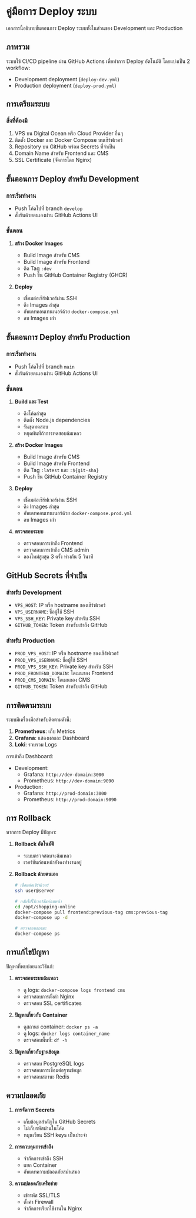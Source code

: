 # คู่มือการ Deploy ระบบ

เอกสารนี้อธิบายขั้นตอนการ Deploy ระบบทั้งในส่วนของ Development และ Production

## ภาพรวม

ระบบใช้ CI/CD pipeline ผ่าน GitHub Actions เพื่อทำการ Deploy อัตโนมัติ โดยแบ่งเป็น 2 workflow:
- Development deployment (`deploy-dev.yml`)
- Production deployment (`deploy-prod.yml`)

## การเตรียมระบบ

### สิ่งที่ต้องมี
1. VPS บน Digital Ocean หรือ Cloud Provider อื่นๆ
2. ติดตั้ง Docker และ Docker Compose บนเซิร์ฟเวอร์
3. Repository บน GitHub พร้อม Secrets ที่จำเป็น
4. Domain Name สำหรับ Frontend และ CMS
5. SSL Certificate (จัดการโดย Nginx)

## ขั้นตอนการ Deploy สำหรับ Development

### การเริ่มทำงาน
- Push โค้ดไปที่ branch `develop`
- สั่งรันด้วยตนเองผ่าน GitHub Actions UI

### ขั้นตอน
1. **สร้าง Docker Images**
   - Build Image สำหรับ CMS
   - Build Image สำหรับ Frontend
   - ติด Tag `:dev`
   - Push ขึ้น GitHub Container Registry (GHCR)

2. **Deploy**
   - เชื่อมต่อเซิร์ฟเวอร์ผ่าน SSH
   - ดึง Images ล่าสุด
   - อัพเดทคอนเทนเนอร์ด้วย `docker-compose.yml`
   - ลบ Images เก่า

## ขั้นตอนการ Deploy สำหรับ Production

### การเริ่มทำงาน
- Push โค้ดไปที่ branch `main`
- สั่งรันด้วยตนเองผ่าน GitHub Actions UI

### ขั้นตอน
1. **Build และ Test**
   - ดึงโค้ดล่าสุด
   - ติดตั้ง Node.js dependencies
   - รันชุดทดสอบ
   - หยุดทันทีถ้าการทดสอบล้มเหลว

2. **สร้าง Docker Images**
   - Build Image สำหรับ CMS
   - Build Image สำหรับ Frontend
   - ติด Tag `:latest` และ `:${git-sha}`
   - Push ขึ้น GitHub Container Registry

3. **Deploy**
   - เชื่อมต่อเซิร์ฟเวอร์ผ่าน SSH
   - ดึง Images ล่าสุด
   - อัพเดทคอนเทนเนอร์ด้วย `docker-compose.prod.yml`
   - ลบ Images เก่า

4. **ตรวจสอบระบบ**
   - ตรวจสอบการเข้าถึง Frontend
   - ตรวจสอบการเข้าถึง CMS admin
   - ลองใหม่สูงสุด 3 ครั้ง ห่างกัน 5 วินาที

## GitHub Secrets ที่จำเป็น

### สำหรับ Development
- `VPS_HOST`: IP หรือ hostname ของเซิร์ฟเวอร์
- `VPS_USERNAME`: ชื่อผู้ใช้ SSH
- `VPS_SSH_KEY`: Private key สำหรับ SSH
- `GITHUB_TOKEN`: Token สำหรับเข้าถึง GitHub

### สำหรับ Production
- `PROD_VPS_HOST`: IP หรือ hostname ของเซิร์ฟเวอร์
- `PROD_VPS_USERNAME`: ชื่อผู้ใช้ SSH
- `PROD_VPS_SSH_KEY`: Private key สำหรับ SSH
- `PROD_FRONTEND_DOMAIN`: โดเมนของ Frontend
- `PROD_CMS_DOMAIN`: โดเมนของ CMS
- `GITHUB_TOKEN`: Token สำหรับเข้าถึง GitHub

## การติดตามระบบ

ระบบมีเครื่องมือสำหรับติดตามดังนี้:
1. **Prometheus**: เก็บ Metrics
2. **Grafana**: แสดงผลและ Dashboard
3. **Loki**: รวบรวม Logs

การเข้าถึง Dashboard:
- Development: 
  - Grafana: `http://dev-domain:3000`
  - Prometheus: `http://dev-domain:9090`
- Production:
  - Grafana: `http://prod-domain:3000`
  - Prometheus: `http://prod-domain:9090`

## การ Rollback

หากการ Deploy มีปัญหา:

1. **Rollback อัตโนมัติ**
   - ระบบตรวจสอบจะล้มเหลว
   - เวอร์ชันก่อนหน้ายังคงทำงานอยู่

2. **Rollback ด้วยตนเอง**
   ```bash
   # เชื่อมต่อเซิร์ฟเวอร์
   ssh user@server

   # กลับไปใช้เวอร์ชันก่อนหน้า
   cd /opt/shopping-online
   docker-compose pull frontend:previous-tag cms:previous-tag
   docker-compose up -d

   # ตรวจสอบสถานะ
   docker-compose ps
   ```

## การแก้ไขปัญหา

ปัญหาที่พบบ่อยและวิธีแก้:

1. **ตรวจสอบระบบล้มเหลว**
   - ดู logs: `docker-compose logs frontend cms`
   - ตรวจสอบการตั้งค่า Nginx
   - ตรวจสอบ SSL certificates

2. **ปัญหาเกี่ยวกับ Container**
   - ดูสถานะ container: `docker ps -a`
   - ดู logs: `docker logs container_name`
   - ตรวจสอบพื้นที่: `df -h`

3. **ปัญหาเกี่ยวกับฐานข้อมูล**
   - ตรวจสอบ PostgreSQL logs
   - ตรวจสอบการเชื่อมต่อฐานข้อมูล
   - ตรวจสอบสถานะ Redis

## ความปลอดภัย

1. **การจัดการ Secrets**
   - เก็บข้อมูลสำคัญใน GitHub Secrets
   - ไม่เก็บรหัสผ่านในโค้ด
   - หมุนเวียน SSH keys เป็นประจำ

2. **การควบคุมการเข้าถึง**
   - จำกัดการเข้าถึง SSH
   - แยก Container
   - อัพเดทความปลอดภัยสม่ำเสมอ

3. **ความปลอดภัยเครือข่าย**
   - เข้ารหัส SSL/TLS
   - ตั้งค่า Firewall
   - จำกัดการเรียกใช้งานใน Nginx
